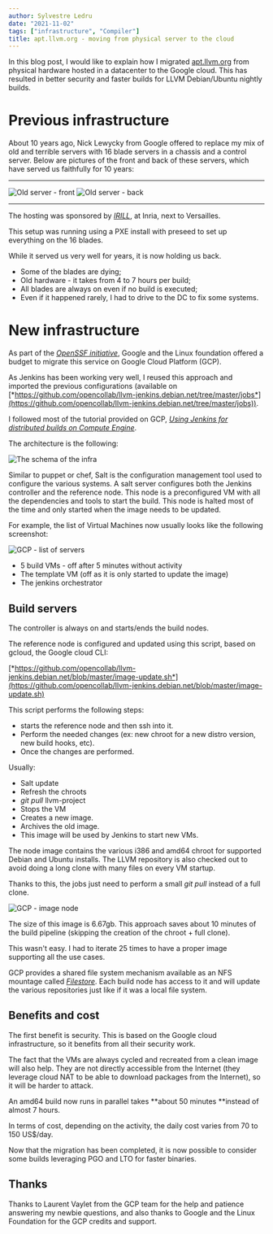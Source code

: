 ```yaml
---
author: Sylvestre Ledru
date: "2021-11-02"
tags: ["infrastructure", "Compiler"]
title: apt.llvm.org - moving from physical server to the cloud
---
```


In this blog post, I would like to explain how I migrated
[apt.llvm.org](https://apt.llvm.org) from physical hardware hosted in
a datacenter to the Google cloud. This has resulted in better security
and faster builds for LLVM Debian/Ubuntu nightly builds.

# Previous infrastructure

About 10 years ago, Nick Lewycky from Google offered to replace my mix
of old and terrible servers with 16 blade servers in a chassis and a
control server. Below are pictures of the front and back of these
servers, which have served us faithfully for 10 years:

  -------------------------------- --------------------------------
  ![Old server - front](/img/gcp/servers-front.png)   ![Old server - back](/img/gcp/servers-back.png)
  -------------------------------- --------------------------------

The hosting was sponsored by [*IRILL*](https://www.irill.org/), at
Inria, next to Versailles.

This setup was running using a PXE install with preseed to set up
everything on the 16 blades.

While it served us very well for years, it is now holding us back.

-   Some of the blades are dying;
-   Old hardware - it takes from 4 to 7 hours per build;
-   All blades are always on even if no build is executed;
-   Even if it happened rarely, I had to drive to the DC to fix some
    systems.

# New infrastructure

As part of the [*OpenSSF initiative*](https://openssf.org/), Google and
the Linux foundation offered a budget to migrate this service on Google
Cloud Platform (GCP).

As Jenkins has been working very well, I reused this approach and
imported the previous configurations (available on
[*https://github.com/opencollab/llvm-jenkins.debian.net/tree/master/jobs*](https://github.com/opencollab/llvm-jenkins.debian.net/tree/master/jobs)).

I followed most of the tutorial provided on GCP, [*Using Jenkins for
distributed builds on Compute
Engine*](https://cloud.google.com/architecture/using-jenkins-for-distributed-builds-on-compute-engine).

The architecture is the following:

![The schema of the infra](/img/gcp/gcp-archi-infra.png)

Similar to puppet or chef, Salt is the configuration management tool
used to configure the various systems. A salt server configures both the
Jenkins controller and the reference node. This node is a preconfigured
VM with all the dependencies and tools to start the build. This node is
halted most of the time and only started when the image needs to be
updated.

For example, the list of Virtual Machines now usually looks like the
following screenshot:

![GCP - list of servers](/img/gcp/gcp-list-server.png)

-   5 build VMs - off after 5 minutes without activity
-   The template VM (off as it is only started to update the image)
-   The jenkins orchestrator

## Build servers

The controller is always on and starts/ends the build nodes.

The reference node is configured and updated using this script, based on
gcloud, the Google cloud CLI:

[*https://github.com/opencollab/llvm-jenkins.debian.net/blob/master/image-update.sh*](https://github.com/opencollab/llvm-jenkins.debian.net/blob/master/image-update.sh)

This script performs the following steps:

-   starts the reference node and then ssh into it.
-   Perform the needed changes (ex: new chroot for a new distro version,
    new build hooks, etc).
-   Once the changes are performed.

Usually:

-   Salt update
-   Refresh the chroots
-   *git pull* llvm-project
-   Stops the VM
-   Creates a new image.
-   Archives the old image.
-   This image will be used by Jenkins to start new VMs.

The node image contains the various i386 and amd64 chroot for supported
Debian and Ubuntu installs. The LLVM repository is also checked out to
avoid doing a long clone with many files on every VM startup.

Thanks to this, the jobs just need to perform a small *git pull* instead
of a full clone.

![GCP - image node](/img/gcp/gcp-image-node.png)

The size of this image is 6.67gb. This approach saves about 10 minutes
of the build pipeline (skipping the creation of the chroot + full
clone).

This wasn't easy. I had to iterate 25 times to have a proper image
supporting all the use cases.

GCP provides a shared file system mechanism available as an NFS mountage
called [*Filestore*](https://cloud.google.com/filestore). Each build
node has access to it and will update the various repositories just like
if it was a local file system.

## Benefits and cost

The first benefit is security. This is based on the Google cloud
infrastructure, so it benefits from all their security work.

The fact that the VMs are always cycled and recreated from a clean image
will also help. They are not directly accessible from the Internet (they
leverage cloud NAT to be able to download packages from the Internet),
so it will be harder to attack.

An amd64 build now runs in parallel takes **about 50 minutes **instead
of almost 7 hours.

In terms of cost, depending on the activity, the daily cost varies from
70 to 150 US\$/day.

Now that the migration has been completed, it is now possible to
consider some builds leveraging PGO and LTO for faster binaries.

## Thanks

Thanks to Laurent Vaylet from the GCP team for the help and patience
answering my newbie questions, and also thanks to Google and the Linux
Foundation for the GCP credits and support.

